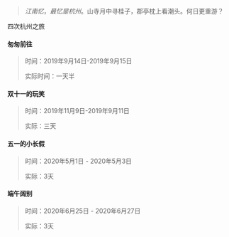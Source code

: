 > *江南忆*，*最忆是杭州*。山寺月中寻桂子，郡亭枕上看潮头。何日更重游？

四次杭州之旅

#### 匆匆前往

> 时间：2019年9月14日-2019年9月15日
>
> 实际时间：一天半

#### 双十一的玩笑

>  时间：2019年11月9日-2019年9月11日
>
> 实际：三天



#### 五一的小长假

> 时间：2020年5月1日 - 2020年5月3日
>
> 实际：3天

#### 端午阔别

> 时间：2020年6月25日 -  2020年6月27日
>
> 实际：3天



